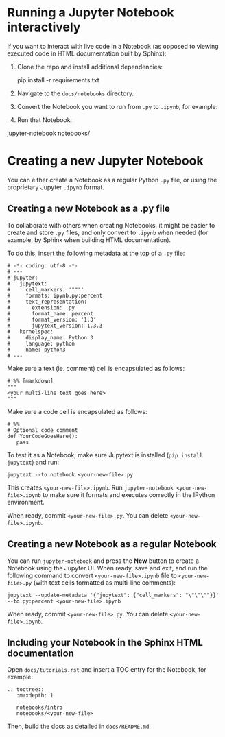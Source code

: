 # Running a Jupyter Notebook interactively

If you want to interact with live code in a Notebook (as opposed to viewing executed code in HTML documentation built by Sphinx):

1. Clone the repo and install additional dependencies:

   pip install -r requirements.txt

2. Navigate to the ``docs/notebooks`` directory.
3. Convert the Notebook you want to run from ``.py`` to ``.ipynb``, for example:

4. Run that Notebook:

jupyter-notebook notebooks/<name-of-notebook>

# Creating a new Jupyter Notebook

You can either create a Notebook as a regular Python ``.py`` file, or using the proprietary Jupyter ``.ipynb`` format. 

## Creating a new Notebook as a .py file

To collaborate with others when creating Notebooks, it might be easier to create and store ``.py`` files, and only convert 
to ``.ipynb`` when needed (for example, by Sphinx when building HTML documentation).

To do this, insert the following metadata at the top of a ``.py`` file:

    # -*- coding: utf-8 -*-
    # ---
    # jupyter:
    #   jupytext:
    #     cell_markers: '"""'
    #     formats: ipynb,py:percent
    #     text_representation:
    #       extension: .py
    #       format_name: percent
    #       format_version: '1.3'
    #       jupytext_version: 1.3.3
    #   kernelspec:
    #     display_name: Python 3
    #     language: python
    #     name: python3
    # ---

Make sure a text (ie. comment) cell is encapsulated as follows:

    # %% [markdown]
    """
    <your multi-line text goes here>
    """

Make sure a code cell is encapsulated as follows:

    # %%
    # Optional code comment
    def YourCodeGoesHere():
       pass

To test it as a Notebook, make sure Jupytext is installed (`pip install jupytext`) and run:

    jupytext --to notebook <your-new-file>.py

This creates `<your-new-file>.ipynb`. Run `jupyter-notebook <your-new-file>.ipynb` to make sure it formats 
and executes correctly in the IPython environment.

When ready, commit `<your-new-file>.py`. You can delete `<your-new-file>.ipynb`.

## Creating a new Notebook as a regular Notebook

You can run `jupyter-notebook` and press the **New** button to create a Notebook using the Jupyter UI. When ready, save and exit, and 
run the following command to convert `<your-new-file>.ipynb` file to `<your-new-file>.py` (with text cells formatted as multi-line comments):

    jupytext --update-metadata '{"jupytext": {"cell_markers": "\"\"\""}}' --to py:percent <your-new-file>.ipynb

When ready, commit `<your-new-file>.py`. You can delete `<your-new-file>.ipynb`.

## Including your Notebook in the Sphinx HTML documentation

Open `docs/tutorials.rst` and insert a TOC entry for the Notebook, for example:

    .. toctree::
       :maxdepth: 1

       notebooks/intro
       notebooks/<your-new-file>

Then, build the docs as detailed in `docs/README.md`.
